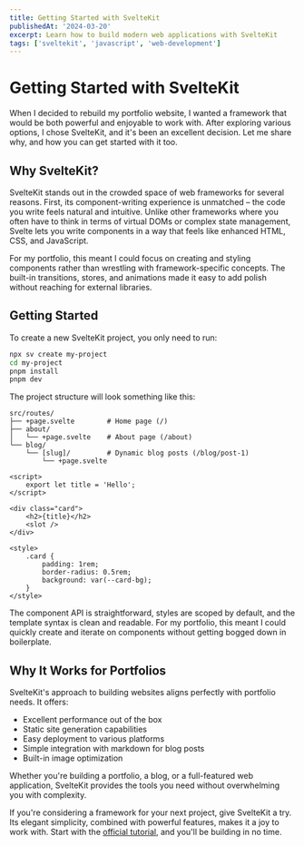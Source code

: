 ```yaml
---
title: Getting Started with SvelteKit
publishedAt: '2024-03-20'
excerpt: Learn how to build modern web applications with SvelteKit
tags: ['sveltekit', 'javascript', 'web-development']
---
```


# Getting Started with SvelteKit

When I decided to rebuild my portfolio website, I wanted a framework that would be both powerful and enjoyable to work with. After exploring various options, I chose SvelteKit, and it's been an excellent decision. Let me share why, and how you can get started with it too.

## Why SvelteKit?

SvelteKit stands out in the crowded space of web frameworks for several reasons. First, its component-writing experience is unmatched – the code you write feels natural and intuitive. Unlike other frameworks where you often have to think in terms of virtual DOMs or complex state management, Svelte lets you write components in a way that feels like enhanced HTML, CSS, and JavaScript.

For my portfolio, this meant I could focus on creating and styling components rather than wrestling with framework-specific concepts. The built-in transitions, stores, and animations made it easy to add polish without reaching for external libraries.

## Getting Started

To create a new SvelteKit project, you only need to run:

```bash
npx sv create my-project
cd my-project
pnpm install
pnpm dev
```

The project structure will look something like this:

```text
src/routes/
├── +page.svelte        # Home page (/)
├── about/
│   └── +page.svelte    # About page (/about)
└── blog/
    └── [slug]/         # Dynamic blog posts (/blog/post-1)
        └── +page.svelte
```

```svelte
<script>
	export let title = 'Hello';
</script>

<div class="card">
	<h2>{title}</h2>
	<slot />
</div>

<style>
	.card {
		padding: 1rem;
		border-radius: 0.5rem;
		background: var(--card-bg);
	}
</style>
```

The component API is straightforward, styles are scoped by default, and the template syntax is clean and readable. For my portfolio, this meant I could quickly create and iterate on components without getting bogged down in boilerplate.

## Why It Works for Portfolios

SvelteKit's approach to building websites aligns perfectly with portfolio needs. It offers:

- Excellent performance out of the box
- Static site generation capabilities
- Easy deployment to various platforms
- Simple integration with markdown for blog posts
- Built-in image optimization

Whether you're building a portfolio, a blog, or a full-featured web application, SvelteKit provides the tools you need without overwhelming you with complexity.

If you're considering a framework for your next project, give SvelteKit a try. Its elegant simplicity, combined with powerful features, makes it a joy to work with. Start with the [official tutorial](https://learn.svelte.dev), and you'll be building in no time.
